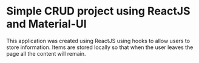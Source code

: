# Simple CRUD project using ReactJS and Material-UI

This application was created using ReactJS using hooks to allow users to store information. Items are stored locally so that when the user leaves the page all the content will remain.
